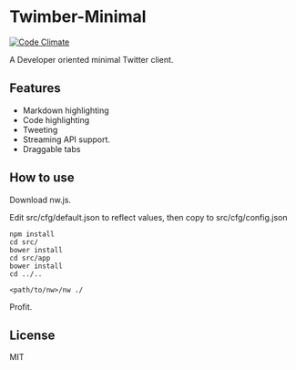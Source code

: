 # Twimber-Minimal

[![Code Climate](https://codeclimate.com/github/jaredallard/twimber-minimal/badges/gpa.svg)](https://codeclimate.com/github/jaredallard/twimber-minimal)

A Developer oriented minimal Twitter client.

## Features

 * Markdown highlighting
 * Code highlighting
 * Tweeting
 * Streaming API support.
 * Draggable tabs

## How to use

Download nw.js.

Edit src/cfg/default.json to reflect values, then copy to src/cfg/config.json

```
npm install
cd src/
bower install
cd src/app
bower install
cd ../..

<path/to/nw>/nw ./
```

Profit.

## License

MIT
